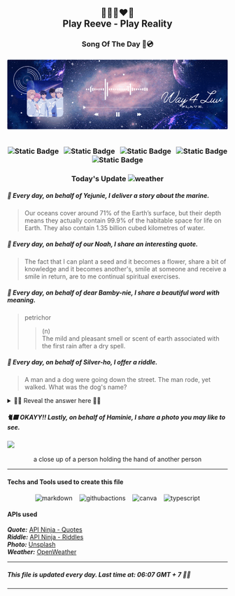 <h2 align="center">
    💙💜💗❤️🖤<br>
Play Reeve - Play Reality
</h2>
<h3 align="center">
    Song Of The Day 🌌💿<br><br>
<div align="center">
        <img src="lib/images/way4luv.gif"S style="border-radius: 2px;">
    </div>
    <br>

<div align="center">

![Static Badge](https://img.shields.io/badge/%EB%82%A8%EC%98%88%EC%A4%80-Nam_Yejun-blue?style=flat&label=%EB%82%A8%EC%98%88%EC%A4%80&labelColor=black) &nbsp;
![Static Badge](https://img.shields.io/badge/%ED%95%9C%EB%85%B8%EC%95%84-Han_Noah-purple?style=flat&label=%EB%82%A8%EC%98%88%EC%A4%80&labelColor=black) &nbsp;
![Static Badge](https://img.shields.io/badge/%EC%B1%84%EB%B4%89%EA%B5%AC-Chae_Bonggu-pink?style=flat&labelColor=black) &nbsp;
![Static Badge](https://img.shields.io/badge/%EB%8F%84%EC%9D%80%ED%98%B8-Do_Eunho-red?style=flat&labelColor=black) &nbsp;
![Static Badge](https://img.shields.io/badge/%EC%9C%A0%ED%95%98%EB%AF%BC-Yu_Hamin-black?style=flat&labelColor=black) &nbsp;

</div>
<h3 align="center">
     Today's Update <img src="https://cdn.weatherapi.com/weather/64x64/day/122.png" alt="weather" height="22px" width="22px" /><br>

##### 🐬 Every day, on behalf of Yejunie, I deliver a story about the marine.
>Our oceans cover around 71% of the Earth’s surface, but their depth means they actually contain 99.9% of the habitable space for life on Earth. They also contain 1.35 billion cubed kilometres of water.

##### 🦙 Every day, on behalf of our Noah, I share an interesting quote.
>The fact that I can plant a seed and it becomes a flower, share a bit of knowledge and it becomes another's, smile at someone and receive a smile in return, are to me continual spiritual exercises.

##### 🦌 Every day, on behalf of dear Bamby-nie, I share a beautiful word with meaning.
> petrichor
>
> > (n)  
> > The mild and pleasant smell or scent of earth associated with the first rain after a dry spell.

##### 🐺 Every day, on behalf of Silver-ho, I offer a riddle.
> A man and a dog were going down the street. The man rode, yet walked. What was the dog's name?

<details close>

<summary>🕺🏻 Reveal the answer here 🕺🏻</summary>

Yet.
</details>


##### 🐈‍⬛ OKAYY!! Lastly, on behalf of Haminie, I share a photo you may like to see.
<img src="https://images.unsplash.com/photo-1714548836086-32ab47532fa7?crop=entropy&cs=tinysrgb&fit=max&fm=jpg&ixid=M3w1OTY5NzZ8MHwxfHJhbmRvbXx8fHx8fHx8fDE3MTYwNzM2NTJ8&ixlib=rb-4.0.3&q=80&w=1080" width="1050px">
<p align="center">a close up of a person holding the hand of another person</p>

---
#### Techs and Tools used to create this file

<p align="center">
    <img align="center" src="https://cdn.jsdelivr.net/npm/simple-icons@3.0.1/icons/markdown.svg" alt="markdown" height="22px" width="22px" />
  &nbsp;&nbsp;
    <img align="center" src="https://cdn.jsdelivr.net/npm/simple-icons@3.0.1/icons/githubactions.svg" alt="githubactions" height="22px" width="22px" />
  &nbsp;&nbsp;
    <img align="center" src="https://cdn.jsdelivr.net/npm/simple-icons@3.0.1/icons/canva.svg" alt="canva" height="22px" width="22px" />
  &nbsp;&nbsp;
    <img align="center" src="https://cdn.jsdelivr.net/npm/simple-icons@3.0.1/icons/typescript.svg" alt="typescript" height="22px" width="22px" />
</p>

#### APIs used

**_Quote:_** [API Ninja - Quotes](https://api-ninjas.com/api/quotes)<br>
**_Riddle:_** [API Ninja - Riddles](https://api-ninjas.com/api/riddles)<br>
**_Photo:_** [Unsplash](https://unsplash.com/developers)<br>
**_Weather:_** [OpenWeather](https://openweathermap.org)

---

##### This file is updated every day. Last time at: 06:07 GMT + 7 🐢💚

---
